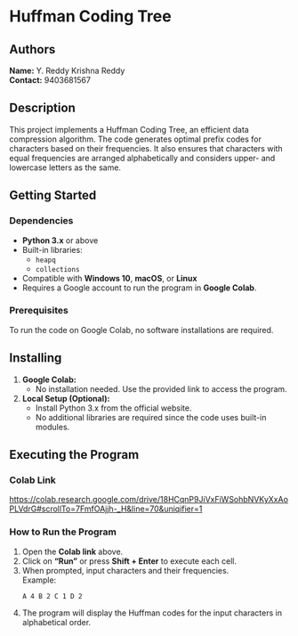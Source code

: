 # **Huffman Coding Tree**

## **Authors**  
**Name:** Y. Reddy Krishna Reddy  
**Contact:** 9403681567  

## **Description**  
This project implements a Huffman Coding Tree, an efficient data compression algorithm. The code generates optimal prefix codes for characters based on their frequencies. It also ensures that characters with equal frequencies are arranged alphabetically and considers upper- and lowercase letters as the same.

## **Getting Started**  

### **Dependencies**  
- **Python 3.x** or above  
- Built-in libraries:  
  - `heapq`  
  - `collections`  
- Compatible with **Windows 10**, **macOS**, or **Linux**  
- Requires a Google account to run the program in **Google Colab**.

### **Prerequisites**  
To run the code on Google Colab, no software installations are required. 
## **Installing**  
1. **Google Colab:**  
   - No installation needed. Use the provided link to access the program.
2. **Local Setup (Optional):**  
   - Install Python 3.x from the official website.
   - No additional libraries are required since the code uses built-in modules.

## **Executing the Program**  

### **Colab Link**  
https://colab.research.google.com/drive/18HCqnP9JiVxFiWSohbNVKyXxAoPLVdrG#scrollTo=7FmfOAjjh-_H&line=70&uniqifier=1

### **How to Run the Program**  
1. Open the **Colab link** above.
2. Click on **“Run”** or press **Shift + Enter** to execute each cell.
3. When prompted, input characters and their frequencies.  
   Example:  
   ```
   A 4 B 2 C 1 D 2
   ```
4. The program will display the Huffman codes for the input characters in alphabetical order.  

